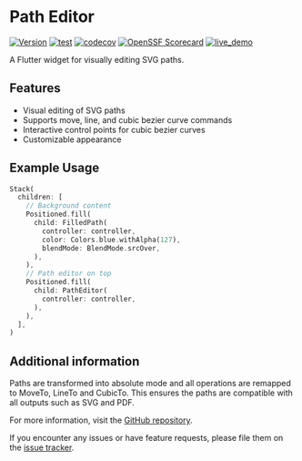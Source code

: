 # Path Editor

[![Version](https://img.shields.io/pub/v/path_editor.svg)](https://pub.dev/packages/path_editor)
[![test](https://github.com/NicolaVerbeeck/flutter_path_editor/actions/workflows/pr-cicd.yml/badge.svg)](https://github.com/NicolaVerbeeck/flutter_path_editor/actions/workflows/pr-cicd.yml/badge.svg)
[![codecov](https://codecov.io/gh/NicolaVerbeeck/flutter_path_editor/graph/badge.svg?token=20CAT9JC3Y)](https://codecov.io/gh/NicolaVerbeeck/flutter_path_editor)
[![OpenSSF Scorecard](https://api.securityscorecards.dev/projects/github.com/NicolaVerbeeck/flutter_path_editor/badge)](https://securityscorecards.dev/viewer/?uri=github.com/NicolaVerbeeck/flutter_path_editor)
[![live_demo](https://img.shields.io/badge/Live%20Demo-Available-7D64F2)](https://nicolaverbeeck.github.io/flutter_path_editor/)

A Flutter widget for visually editing SVG paths.

## Features

- Visual editing of SVG paths
- Supports move, line, and cubic bezier curve commands
- Interactive control points for cubic bezier curves
- Customizable appearance

## Example Usage


```dart
Stack(
  children: [
    // Background content
    Positioned.fill(
      child: FilledPath(
        controller: controller,
        color: Colors.blue.withAlpha(127),
        blendMode: BlendMode.srcOver,
      ),
    ),
    // Path editor on top
    Positioned.fill(
      child: PathEditor(
        controller: controller,
      ),
    ),
  ],
)
```

## Additional information

Paths are transformed into absolute mode and all operations are remapped to MoveTo, LineTo and CubicTo. This ensures the paths are compatible with all outputs such as SVG and PDF.

For more information, visit the [GitHub repository](https://github.com/NicolaVerbeeck/flutter_path_editor).

If you encounter any issues or have feature requests, please file them on the [issue tracker](https://github.com/NicolaVerbeeck/flutter_path_editor/issues).
